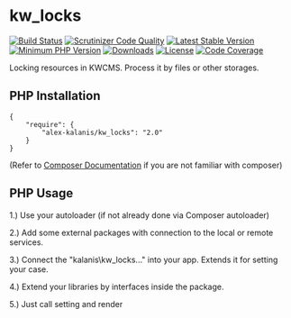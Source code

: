 # kw_locks

[![Build Status](https://app.travis-ci.com/alex-kalanis/kw_locks.svg?branch=master)](https://app.travis-ci.com/github/alex-kalanis/kw_locks)
[![Scrutinizer Code Quality](https://scrutinizer-ci.com/g/alex-kalanis/kw_locks/badges/quality-score.png?b=master)](https://scrutinizer-ci.com/g/alex-kalanis/kw_locks/?branch=master)
[![Latest Stable Version](https://poser.pugx.org/alex-kalanis/kw_locks/v/stable.svg?v=1)](https://packagist.org/packages/alex-kalanis/kw_locks)
[![Minimum PHP Version](https://img.shields.io/badge/php-%3E%3D%207.3-8892BF.svg)](https://php.net/)
[![Downloads](https://img.shields.io/packagist/dt/alex-kalanis/kw_locks.svg?v1)](https://packagist.org/packages/alex-kalanis/kw_locks)
[![License](https://poser.pugx.org/alex-kalanis/kw_locks/license.svg?v=1)](https://packagist.org/packages/alex-kalanis/kw_locks)
[![Code Coverage](https://scrutinizer-ci.com/g/alex-kalanis/kw_locks/badges/coverage.png?b=master&v=1)](https://scrutinizer-ci.com/g/alex-kalanis/kw_locks/?branch=master)

Locking resources in KWCMS. Process it by files or other storages.

## PHP Installation

```
{
    "require": {
        "alex-kalanis/kw_locks": "2.0"
    }
}
```

(Refer to [Composer Documentation](https://github.com/composer/composer/blob/master/doc/00-intro.md#introduction) if you are not
familiar with composer)


## PHP Usage

1.) Use your autoloader (if not already done via Composer autoloader)

2.) Add some external packages with connection to the local or remote services.

3.) Connect the "kalanis\kw_locks\..." into your app. Extends it for setting your case.

4.) Extend your libraries by interfaces inside the package.

5.) Just call setting and render
